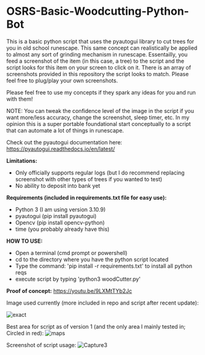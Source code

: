 # OSRS-Basic-Woodcutting-Python-Bot
  This is a basic python script that uses the pyautogui library to cut trees for you in old school runescape. This same concept can realistically be applied to almost any sort of grinding mechanism in runescape. Essentailly, you feed a screenshot of the item (in this case, a tree) to the script and the script looks for this item on your screen to click on it. There is an array of screenshots provided in this repository the script looks to match. Please feel free to plug/play your own screenshots.

Please feel free to use my concepts if they spark any ideas for you and run with them! 

NOTE: You can tweak the confidence level of the image in the script if you want more/less accuracy, change the screenshot, sleep timer, etc. In my opinion this is a super portable foundational start conceptually to a script that can automate a lot of things in runescape.

Check out the pyautogui documentation here: https://pyautogui.readthedocs.io/en/latest/

**Limitations:**
- Only officially supports regular logs (but I do recommend replacing screenshot with other types of trees if you wanted to test)
- No ability to deposit into bank yet

**Requirements (included in requirements.txt file for easy use):**
- Python 3 (I am using version 3.10.9)
- pyautogui (pip install pyautogui)
- Opencv (pip install opencv-python)
- time (you probably already have this)

**HOW TO USE:**
- Open a terminal (cmd prompt or powershell)
- cd to the directory where you have the python script located
- Type the command: 'pip install -r requirements.txt'  to install all python reqs
- execute script by typing 'python3 woodCutter.py'

**Proof of concept:**
https://youtu.be/9LXMtTYb2Jc

Image used currently (more included in repo and script after recent update):

![exact](https://user-images.githubusercontent.com/33561650/212556907-d7e15abb-bd1d-463b-b120-50ee4e64792b.PNG)

Best area for script as of version 1 (and the only area I mainly tested in; Circled in red):
![maps](https://user-images.githubusercontent.com/33561650/212736826-99720282-0a0c-4a93-9cf5-6bd2fb9ddc6d.PNG)


Screenshot of script usage:
![Capture3](https://user-images.githubusercontent.com/33561650/212556945-9860b6ba-6a80-42ab-88b6-ef17cc4b2503.PNG)

